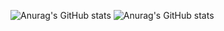 <!--
### Hi there 👋
**csc7545/csc7545** is a ✨ _special_ ✨ repository because its `README.md` (this file) appears on your GitHub profile.

Here are some ideas to get you started:

- 🔭 I’m currently working on ...
- 🌱 I’m currently learning ...
- 👯 I’m looking to collaborate on ...
- 🤔 I’m looking for help with ...
- 💬 Ask me about ...
- 📫 How to reach me: ...
- 😄 Pronouns: ...
- ⚡ Fun fact: ...
-->

![Anurag's GitHub stats](https://github-readme-stats.vercel.app/api?username=csc7545&show_icons=true&theme=dark)
![Anurag's GitHub stats](https://github-readme-stats.vercel.app/api?username=csc7545&hide=contribs,prs)
